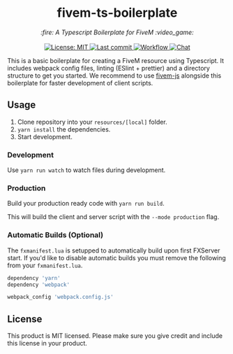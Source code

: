 <h1 align="center">fivem-ts-boilerplate</h1>

<p align="center">
  <i>:fire: A Typescript Boilerplate for FiveM :video_game:</i>
  <br>
  <br>
  <a href="https://github.com/d0p3t/fivem-ts-boilerplate/blob/master/LICENSE">
    <img src="https://img.shields.io/badge/License-MIT-blue.svg?style=flat" alt="License: MIT">
  </a>
  <a href="https://github.com/d0p3t/fivem-ts-boilerplate/commits/master">
    <img src="https://img.shields.io/github/last-commit/d0p3t/fivem-ts-boilerplate.svg?style=flat" alt="Last commit">
  </a>
  <a href="">
    <img src="https://img.shields.io/github/workflow/status/d0p3t/fivem-ts-boilerplate/Node.js%20CI" alt="Workflow">
  </a>
  <a href="https://discord.d0p3t.nl">
    <img src="https://img.shields.io/discord/330910293934997504?label=Chat" alt="Chat">
  </a>
</p>

This is a basic boilerplate for creating a FiveM resource using Typescript. It includes webpack config files, linting (ESlint + prettier) and a directory structure to get you started. We recommend to use [fivem-js](https://github.com/d0p3t/fivem-js) alongside this boilerplate for faster development of client scripts.

## Usage
1. Clone repository into your `resources/[local]` folder.
2. `yarn install` the dependencies.
3. Start development.

### Development
Use `yarn run watch` to watch files during development.

### Production
Build your production ready code with `yarn run build`.

This will build the client and server script with the `--mode production` flag.

### Automatic Builds (Optional)
The `fxmanifest.lua` is setupped to automatically build upon first FXServer start. If you'd like to disable automatic builds you must remove the following from your `fxmanifest.lua`.

```lua
dependency 'yarn'
dependency 'webpack'

webpack_config 'webpack.config.js'
```

## License
This product is MIT licensed. Please make sure you give credit and include this license in your product.
